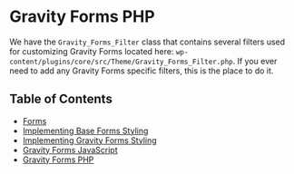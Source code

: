 # Gravity Forms PHP

We have the `Gravity_Forms_Filter` class that contains several filters used for customizing Gravity Forms located here: `wp-content/plugins/core/src/Theme/Gravity_Forms_Filter.php`.
If you ever need to add any Gravity Forms specific filters, this is the place to do it.

## Table of Contents

* [Forms](/docs/frontend/forms/README.md)
* [Implementing Base Forms Styling](/docs/frontend/forms/base.md)
* [Implementing Gravity Forms Styling](/docs/frontend/forms/gravity-forms.md)
* [Gravity Forms JavaScript](/docs/frontend/forms/javascript.md)
* [Gravity Forms PHP](/docs/frontend/forms/php.md)   
